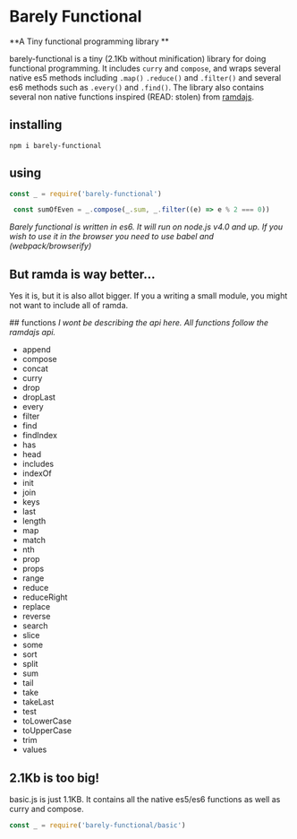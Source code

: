 # Barely Functional
**A Tiny functional programming library **

barely-functional is a tiny (2.1Kb without minification) library for doing functional programming. It includes `curry` and `compose`, and wraps several native es5 methods including `.map()` `.reduce()` and `.filter()` and several es6 methods such as `.every()` and `.find()`. The library also contains several non native functions inspired (READ: stolen) from [ramdajs](http://ramdajs.com/).


## installing

`npm i barely-functional`

## using
```js
const _ = require('barely-functional')

 const sumOfEven = _.compose(_.sum, _.filter((e) => e % 2 === 0))
```

*Barely functional is written in es6. It will run on node.js v4.0 and up. If you wish to use it in the browser you need to use babel and (webpack/browserify)*


## But ramda is way better...
 Yes it is, but it is also allot bigger. If you a writing a small module, you might not want to include all of ramda.

## functions
  *I wont be describing the api here. All functions follow the ramdajs api.*
- append
- compose
- concat
- curry
- drop
- dropLast
- every
- filter
- find
- findIndex
- has
- head
- includes
- indexOf
- init
- join
- keys
- last
- length
- map
- match
- nth
- prop
- props
- range
- reduce
- reduceRight
- replace
- reverse
- search
- slice
- some
- sort
- split
- sum
- tail
- take
- takeLast
- test
- toLowerCase
- toUpperCase
- trim
- values

## 2.1Kb is too big!
basic.js is just 1.1KB. It contains all the native es5/es6 functions as well as curry and compose.

```js
const _ = require('barely-functional/basic')
```
